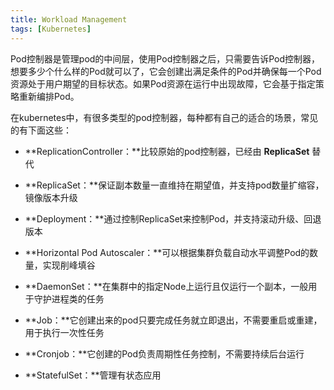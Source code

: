```yaml
---
title: Workload Management
tags: [Kubernetes]
---
```


Pod控制器是管理pod的中间层，使用Pod控制器之后，只需要告诉Pod控制器，想要多少个什么样的Pod就可以了，它会创建出满足条件的Pod并确保每一个Pod资源处于用户期望的目标状态。如果Pod资源在运行中出现故障，它会基于指定策略重新编排Pod。

在kubernetes中，有很多类型的pod控制器，每种都有自己的适合的场景，常见的有下面这些：

- **ReplicationController：**比较原始的pod控制器，已经由 **ReplicaSet** 替代

- **ReplicaSet：**保证副本数量一直维持在期望值，并支持pod数量扩缩容，镜像版本升级

- **Deployment：**通过控制ReplicaSet来控制Pod，并支持滚动升级、回退版本

- **Horizontal Pod Autoscaler：**可以根据集群负载自动水平调整Pod的数量，实现削峰填谷

- **DaemonSet：**在集群中的指定Node上运行且仅运行一个副本，一般用于守护进程类的任务

- **Job：**它创建出来的pod只要完成任务就立即退出，不需要重启或重建，用于执行一次性任务

- **Cronjob：**它创建的Pod负责周期性任务控制，不需要持续后台运行

- **StatefulSet：**管理有状态应用

